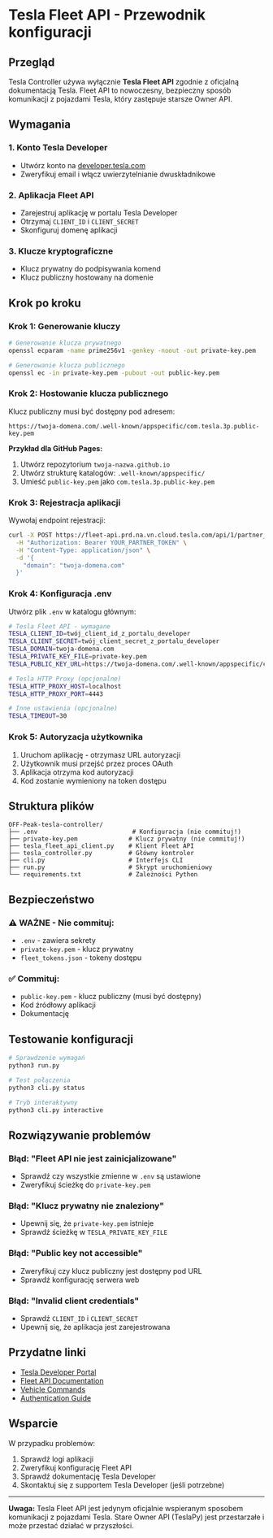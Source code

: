 # Tesla Fleet API - Przewodnik konfiguracji

## Przegląd

Tesla Controller używa wyłącznie **Tesla Fleet API** zgodnie z oficjalną dokumentacją Tesla. Fleet API to nowoczesny, bezpieczny sposób komunikacji z pojazdami Tesla, który zastępuje starsze Owner API.

## Wymagania

### 1. Konto Tesla Developer
- Utwórz konto na [developer.tesla.com](https://developer.tesla.com)
- Zweryfikuj email i włącz uwierzytelnianie dwuskładnikowe

### 2. Aplikacja Fleet API
- Zarejestruj aplikację w portalu Tesla Developer
- Otrzymaj `CLIENT_ID` i `CLIENT_SECRET`
- Skonfiguruj domenę aplikacji

### 3. Klucze kryptograficzne
- Klucz prywatny do podpisywania komend
- Klucz publiczny hostowany na domenie

## Krok po kroku

### Krok 1: Generowanie kluczy

```bash
# Generowanie klucza prywatnego
openssl ecparam -name prime256v1 -genkey -noout -out private-key.pem

# Generowanie klucza publicznego
openssl ec -in private-key.pem -pubout -out public-key.pem
```

### Krok 2: Hostowanie klucza publicznego

Klucz publiczny musi być dostępny pod adresem:
```
https://twoja-domena.com/.well-known/appspecific/com.tesla.3p.public-key.pem
```

**Przykład dla GitHub Pages:**
1. Utwórz repozytorium `twoja-nazwa.github.io`
2. Utwórz strukturę katalogów: `.well-known/appspecific/`
3. Umieść `public-key.pem` jako `com.tesla.3p.public-key.pem`

### Krok 3: Rejestracja aplikacji

Wywołaj endpoint rejestracji:
```bash
curl -X POST https://fleet-api.prd.na.vn.cloud.tesla.com/api/1/partner_accounts \
  -H "Authorization: Bearer YOUR_PARTNER_TOKEN" \
  -H "Content-Type: application/json" \
  -d '{
    "domain": "twoja-domena.com"
  }'
```

### Krok 4: Konfiguracja .env

Utwórz plik `.env` w katalogu głównym:

```bash
# Tesla Fleet API - wymagane
TESLA_CLIENT_ID=twój_client_id_z_portalu_developer
TESLA_CLIENT_SECRET=twój_client_secret_z_portalu_developer
TESLA_DOMAIN=twoja-domena.com
TESLA_PRIVATE_KEY_FILE=private-key.pem
TESLA_PUBLIC_KEY_URL=https://twoja-domena.com/.well-known/appspecific/com.tesla.3p.public-key.pem

# Tesla HTTP Proxy (opcjonalne)
TESLA_HTTP_PROXY_HOST=localhost
TESLA_HTTP_PROXY_PORT=4443

# Inne ustawienia (opcjonalne)
TESLA_TIMEOUT=30
```

### Krok 5: Autoryzacja użytkownika

1. Uruchom aplikację - otrzymasz URL autoryzacji
2. Użytkownik musi przejść przez proces OAuth
3. Aplikacja otrzyma kod autoryzacji
4. Kod zostanie wymieniony na token dostępu

## Struktura plików

```
OFF-Peak-tesla-controller/
├── .env                          # Konfiguracja (nie commituj!)
├── private-key.pem              # Klucz prywatny (nie commituj!)
├── tesla_fleet_api_client.py    # Klient Fleet API
├── tesla_controller.py          # Główny kontroler
├── cli.py                       # Interfejs CLI
├── run.py                       # Skrypt uruchomieniowy
└── requirements.txt             # Zależności Python
```

## Bezpieczeństwo

### ⚠️ WAŻNE - Nie commituj:
- `.env` - zawiera sekrety
- `private-key.pem` - klucz prywatny
- `fleet_tokens.json` - tokeny dostępu

### ✅ Commituj:
- `public-key.pem` - klucz publiczny (musi być dostępny)
- Kod źródłowy aplikacji
- Dokumentację

## Testowanie konfiguracji

```bash
# Sprawdzenie wymagań
python3 run.py

# Test połączenia
python3 cli.py status

# Tryb interaktywny
python3 cli.py interactive
```

## Rozwiązywanie problemów

### Błąd: "Fleet API nie jest zainicjalizowane"
- Sprawdź czy wszystkie zmienne w `.env` są ustawione
- Zweryfikuj ścieżkę do `private-key.pem`

### Błąd: "Klucz prywatny nie znaleziony"
- Upewnij się, że `private-key.pem` istnieje
- Sprawdź ścieżkę w `TESLA_PRIVATE_KEY_FILE`

### Błąd: "Public key not accessible"
- Zweryfikuj czy klucz publiczny jest dostępny pod URL
- Sprawdź konfigurację serwera web

### Błąd: "Invalid client credentials"
- Sprawdź `CLIENT_ID` i `CLIENT_SECRET`
- Upewnij się, że aplikacja jest zarejestrowana

## Przydatne linki

- [Tesla Developer Portal](https://developer.tesla.com)
- [Fleet API Documentation](https://developer.tesla.com/docs/fleet-api)
- [Vehicle Commands](https://developer.tesla.com/docs/fleet-api/endpoints/vehicle-commands)
- [Authentication Guide](https://developer.tesla.com/docs/fleet-api/authentication/overview)

## Wsparcie

W przypadku problemów:
1. Sprawdź logi aplikacji
2. Zweryfikuj konfigurację Fleet API
3. Sprawdź dokumentację Tesla Developer
4. Skontaktuj się z supportem Tesla Developer (jeśli potrzebne)

---

**Uwaga:** Tesla Fleet API jest jedynym oficjalnie wspieranym sposobem komunikacji z pojazdami Tesla. Stare Owner API (TeslaPy) jest przestarzałe i może przestać działać w przyszłości. 